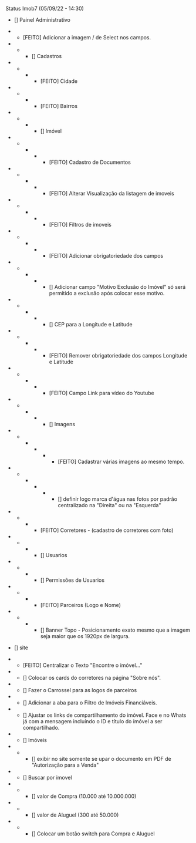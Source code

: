 Status Imob7
(05/09/22 - 14:30)

- [] Painel Administrativo
- - [FEITO] Adicionar a imagem \/ de Select nos campos.
- - - [] Cadastros
- - - - [FEITO] Cidade
- - - - [FEITO] Bairros
- - - - [] Imóvel
- - - - - [FEITO] Cadastro de Documentos
- - - - - [FEITO] Alterar Visualização da listagem de imoveis
- - - - - [FEITO] Filtros de imoveis
- - - - - [FEITO] Adicionar obrigatoriedade dos campos
- - - - - [] Adicionar campo "Motivo Exclusão do Imóvel" só será permitido a exclusão após colocar esse motivo.
- - - - - [] CEP para a Longitude e Latitude
- - - - - [FEITO] Remover obrigatoriedade dos campos Longitude e Latitude
- - - - - [FEITO] Campo Link para vídeo do Youtube
- - - - - [] Imagens
- - - - - - [FEITO] Cadastrar várias imagens ao mesmo tempo.
- - - - - - [] definir logo marca d'água nas fotos por padrão centralizado na "Direita" ou na "Esquerda"
- - - - [FEITO] Corretores - (cadastro de corretores com foto)
- - - - [] Usuarios
- - - - [] Permissões de Usuarios
- - - - [FEITO] Parceiros (Logo e Nome)
- - - - [] Banner Topo - Posicionamento exato mesmo que a imagem seja maior que os 1920px de largura.

- [] site
- - [FEITO] Centralizar o Texto "Encontre o imóvel..."
- - [] Colocar os cards do corretores na página "Sobre nós".
- - [] Fazer o Carrossel para as logos de parceiros
- - [] Adicionar a aba para o Filtro de Imóveis Financiáveis.
- - [] Ajustar os links de compartilhamento do imóvel. Face e no Whats já com a mensagem incluíndo o ID e título do imóvel a ser compartilhado.
- - [] Imóveis
- - - [] exibir no site somente se upar o documento em PDF de "Autorização para a Venda"
- - [] Buscar por imovel
- - - [] valor de Compra (10.000 até 10.000.000)
- - - [] valor de Aluguel (300 até 50.000)
- - - [] Colocar um botão switch para Compra e Aluguel
